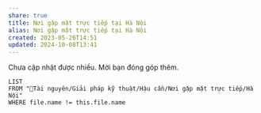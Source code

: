 ```yaml
---
share: true
title: Nơi gặp mặt trực tiếp tại Hà Nội
alias: Nơi gặp mặt trực tiếp tại Hà Nội
created: 2023-05-26T14:51
updated: 2024-10-08T13:41
---
```

Chưa cập nhật được nhiều. Mời bạn đóng góp thêm.
```dataview
LIST
FROM "📜Tài nguyên/Giải pháp kỹ thuật/Hậu cần/Nơi gặp mặt trực tiếp/Hà Nội"
WHERE file.name != this.file.name
```